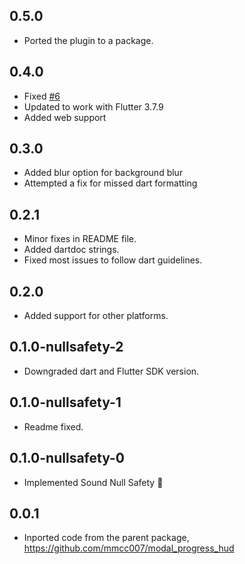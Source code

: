## 0.5.0

- Ported the plugin to a package.

## 0.4.0

- Fixed [#6](https://github.com/kphanipavan/modal_progress_hud_nsn/issues/6)
- Updated to work with Flutter 3.7.9
- Added web support

## 0.3.0

- Added blur option for background blur
- Attempted a fix for missed dart formatting

## 0.2.1

- Minor fixes in README file.
- Added dartdoc strings.
- Fixed most issues to follow dart guidelines.

## 0.2.0

-   Added support for other platforms.

## 0.1.0-nullsafety-2

-   Downgraded dart and Flutter SDK version.

## 0.1.0-nullsafety-1

-   Readme fixed.

## 0.1.0-nullsafety-0

-   Implemented Sound Null Safety 💪

## 0.0.1

-   Inported code from the parent package, https://github.com/mmcc007/modal_progress_hud
